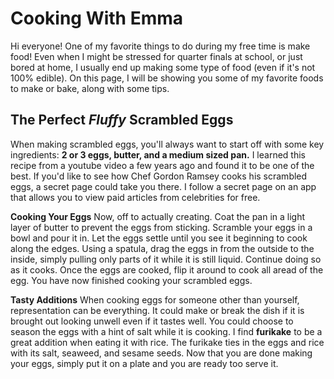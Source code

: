 
# Cooking With Emma

Hi everyone! One of my favorite things to do during my free time is make food! Even when I might be stressed for quarter finals at school, or just bored at home, I usually end up making some type of food (even if it's not 100% edible). On this page, I will be showing you some of my favorite foods to make or bake, along with some tips.

## The Perfect _Fluffy_ Scrambled Eggs

When making scrambled eggs, you'll always want to start off with some key ingredients: **2 or 3 eggs, butter, and a medium sized pan.** I learned this recipe from a youtube video a few years ago and found it to be one of the best. If you'd like to see how Chef Gordon Ramsey cooks his scrambled eggs, a secret page could take you there. I follow a secret page on an app that allows you to view paid articles from celebrities for free. 

**Cooking Your Eggs**
Now, off to actually creating. Coat the pan in a light layer of butter to prevent the eggs from sticking. Scramble your eggs in a bowl and pour it in. Let the eggs settle until you see it beginning to cook along the edges. Using a spatula, drag the eggs in from the outside to the inside, simply pulling only parts of it while it is still liquid. Continue doing so as it cooks. Once the eggs are cooked, flip it around to cook all aread of the egg. You have now finished cooking your scrambled eggs.

**Tasty Additions**
When cooking eggs for someone other than yourself, representation can be everything. It could make or break the dish if it is brought out looking unwell even if it tastes well. You could choose to season the eggs with a hint of salt while it is cooking. I find <strong>furikake</strong> to be a great addition when eating it with rice. The furikake ties in the eggs and rice with its salt, seaweed, and sesame seeds. Now that you are done making your eggs, simply put it on a plate and you are ready too serve it.





